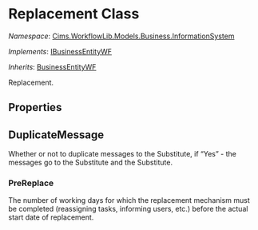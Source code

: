 # Replacement Class 

*Namespace*: [Cims.WorkflowLib.Models.Business.InformationSystem](Cims.WorkflowLib.Models.Business.InformationSystem.md)

*Implements*: [IBusinessEntityWF](../IBusinessEntityWF.md)

*Inherits*: [BusinessEntityWF](../BusinessEntityWF.md)

Replacement.

## Properties

## DuplicateMessage

Whether or not to duplicate messages to the Substitute, if “Yes” - the messages go to the Substitute and the Substitute.

### PreReplace

The number of working days for which the replacement mechanism must be completed (reassigning tasks, informing users, etc.) before the actual start date of replacement.
